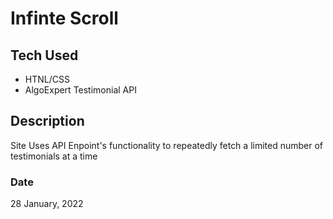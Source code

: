 # Infinte Scroll

## Tech Used
- HTNL/CSS
- AlgoExpert Testimonial API

## Description
Site Uses API Enpoint's functionality to repeatedly fetch a limited number of testimonials at a time

### Date
28 January, 2022